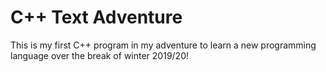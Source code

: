 # C++ Text Adventure

This is my first C++ program in my adventure to learn a new programming language over the break of winter 2019/20!
